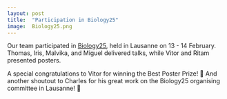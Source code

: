 ```yaml
---
layout: post
title:  "Participation in Biology25"
image:  Biology25.png
---
```


Our team participated in [Biology25](https://wp.unil.ch/biology25/), held in Lausanne on 13 - 14 February.
Thomas, Iris, Malvika, and Miguel delivered talks, while Vitor and Ritam presented posters.

A special congratulations to Vitor for winning the Best Poster Prize! 🎉 And another shoutout to Charles for his great work on the Biology25 organising committee in Lausanne! 👏